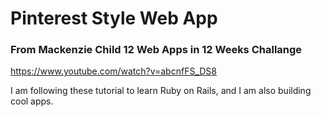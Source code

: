 # Pinterest Style Web App

### From Mackenzie Child 12 Web Apps in 12 Weeks Challange
<https://www.youtube.com/watch?v=abcnfFS_DS8>

I am following these tutorial to learn Ruby on Rails, and I am also building cool apps.
